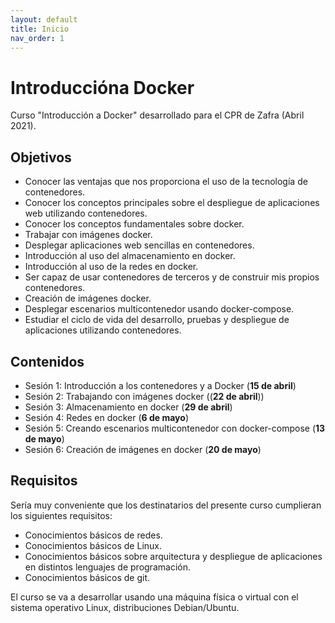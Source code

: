 ```yaml
---
layout: default
title: Inicio
nav_order: 1
---
```


# Introduccióna Docker

Curso "Introducción a Docker" desarrollado para el CPR de Zafra (Abril 2021).

## Objetivos

* Conocer las ventajas que nos proporciona el uso de la tecnología de contenedores.
* Conocer los conceptos principales sobre el despliegue de aplicaciones web utilizando contenedores.
* Conocer los conceptos fundamentales sobre docker.
* Trabajar con imágenes docker.
* Desplegar aplicaciones web sencillas en contenedores.
* Introducción al uso del almacenamiento en docker.
* Introducción al uso de la redes en docker.
* Ser capaz de usar contenedores de terceros y de construir mis propios contenedores.    
* Creación de imágenes docker.
* Desplegar escenarios multicontenedor usando docker-compose.
* Estudiar el ciclo de vida del desarrollo, pruebas y despliegue de aplicaciones utilizando contenedores.

## Contenidos

* Sesión 1: Introducción a los contenedores y a Docker (**15 de abril**)
* Sesión 2: Trabajando con imágenes docker ((**22 de abril**))
* Sesión 3: Almacenamiento en docker (**29 de abril**)
* Sesión 4: Redes en docker (**6 de mayo**)
* Sesión 5: Creando escenarios multicontenedor con docker-compose (**13 de mayo**)
* Sesión 6: Creación de imágenes en docker (**20 de mayo**)

## Requisitos

Sería muy conveniente que los destinatarios del presente curso cumplieran los siguientes requisitos:

* Conocimientos básicos de redes.
* Conocimientos básicos de Linux.
* Conocimientos básicos sobre arquitectura y despliegue de aplicaciones en distintos lenguajes de programación.
* Conocimientos básicos de git.

El curso se va a desarrollar usando una máquina física o virtual con el sistema operativo Linux, distribuciones Debian/Ubuntu.
